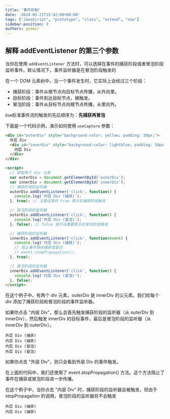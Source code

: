 ```yaml
---
title: '事件机制'
date: '2024-03-21T15:42:00+08:00'
tags: ["JavaScript", "prototype", "class", "extend", "new"]
sidebar-position: 9
authors: gsemir
---
```


## 解释 addEventListener 的第三个参数

当你在使用 `addEventListener` 方法时，可以选择在事件的捕获阶段或者冒泡阶段监听事件。默认情况下，事件监听器是在冒泡阶段触发的

在一个 DOM 元素树中，当一个事件发生时，它实际上会经过三个阶段：

- 捕获阶段：事件从根节点向目标节点传播，从外向里。
- 目标阶段：事件到达目标节点，被触发。
- 冒泡阶段：事件从目标节点向根节点传播，从里向外。

`Dom`标准事件流的触发的先后顺序为：**先捕获再冒泡**

下面是一个代码示例，演示如何使用 `useCapture` 参数：

```html
<div id="outerDiv" style="background-color: yellow; padding: 50px;">
  外层 Div
  <div id="innerDiv" style="background-color: lightblue; padding: 50px;">
    内层 Div
  </div>
</div>

<script>
  // 获取两个 div 元素
  var outerDiv = document.getElementById('outerDiv');
  var innerDiv = document.getElementById('innerDiv');
  // 捕获阶段的监听器
  outerDiv.addEventListener('click', function() {
    console.log('外层 Div (捕获)');
  }, true); // 注意这里的 true 表示在捕获阶段触发

  // 冒泡阶段的监听器
  outerDiv.addEventListener('click', function() {
    console.log('外层 Div (冒泡)');
  }, false); // false 或不设置都表示在冒泡阶段触发

  // 捕获阶段的监听器
  innerDiv.addEventListener('click', function(event) {
    console.log('内层 Div (捕获)');
    // 阻止事件继续捕获或冒泡
    // event.stopPropagation();
  }, true);

  // 冒泡阶段的监听器
  innerDiv.addEventListener('click', function() {
    console.log('内层 Div (冒泡)');
  }, false);
</script>
```

在这个例子中，有两个 div 元素，outerDiv 是 innerDiv 的父元素。我们给每个 div 添加了捕获阶段和冒泡阶段的事件监听器。

如果你点击 "内层 Div"，那么会首先触发捕获阶段的监听器（从 outerDiv 到 innerDiv），然后触发 innerDiv 的目标事件，最后是冒泡阶段的监听器（从 innerDiv 到 outerDiv）。

```
外层 Div (捕获)
内层 Div (捕获)
内层 Div (冒泡)
外层 Div (冒泡)
```

如果你点击 "外层 Div"，则只会看到外层 Div 的事件触发。

在上面的代码中，我们还使用了 event.stopPropagation() 方法。这个方法阻止了事件在捕获或冒泡阶段进一步传播。

在这个例子中，当你点击 "内层 Div" 时，捕获阶段的监听器会被触发，但由于 stopPropagation 的调用，冒泡阶段的监听器将不会触发

```
外层 Div (捕获)
内层 Div (捕获)
```

